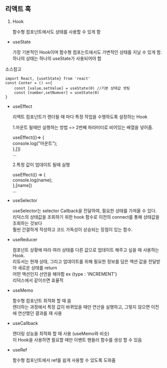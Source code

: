 ## 리액트 훅

1. Hook

    함수형 컴포넌트에서도 상태를 사용할 수 있게 함


* useState

  가장 기본적인 Hook이며 함수형 컴포는트에서도 가변적인 상태를 지닐 수 있게 함.   
  하나의 상태는 하나의 useState가 사용되어야 함   

소스참고

    import React, {usetState} from 'react'
    const Conter = () =>{
        const [value,setValue] = useState(0) //기본 상태값 셋팅
        const [number,setNumver] = useState(0)
    }
 
   
* useEffect 

    리액트 컴포넌트가 렌더될 때 마다 특정 작업을 수행하도록 설정하는 Hook

    1.마운트 될때만 실행하는 방법 => 2번째 파라미터로 비어있는 배열을 넣어줌.

    useEffect(()=> {   
        console.log("마운트");   
    },[])    
    ...   

    2.특정 값이 업데이트 될때 실행

    useEffect(() => {   
        console.log(name);   
    },[name])   
    ...   


* useSelector

    useSelector는 selector Callback을 전달하여, 필요한 상태를 가져올 수 있다.   
    리덕스의 상태값을 조회하기 위한 hook 함수로 이전의 connect를 통해 상태값을 조회하는 것보다   
    훨씬 간결하게 작성하고 코드 가독성이 상승되는 장점이 있는 함수.


* useReducer

    컴포넌트 상황에 따라 여러 상태를 다른 값으로 업데이트 해주고 싶을 때 사용하는 Hook.   
    리듀서는 현재 상태, 그리고 업데이트를 위해 필요한 정보를 담은 액션 값을 전달받아 새로운 상태를 return   
    어떤 액션인지 선언을 해야함    ex {type : 'INCREMENT'}   
    리덕스에서 같이쓰면 효율적   


* useMemo

    함수형 컴포넌트 최적화 할 때 씀    
    렌더하는 과정에서 특정 값이 바뀌었을 때만 연산을 실행하고, 그렇지 않으면 이전에 연산했던 결과를 재 사용   

* useCallback

    렌더링 성능을 최적화 할 때 사용 (useMemo와 비슷)   
    이 Hook을 사용하면 필요할 때만 이벤트 핸들러 함수를 생성 할 수 있음   

* useRef

    함수형 컴포넌트에서 ref를 쉽게 사용할 수 있도록 도와줌   





    
